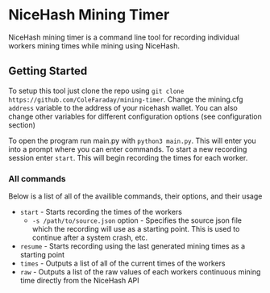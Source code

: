 # NiceHash Mining Timer
NiceHash mining timer is a command line tool for recording individual workers mining times while mining using NiceHash.

## Getting Started
To setup this tool just clone the repo using `git clone https://github.com/ColeFaraday/mining-timer`. Change the mining.cfg `address` variable to the address of your nicehash wallet. You can also change other variables for different configuration options (see configuration section)

To  open the program run main.py with `python3 main.py`. This will enter you into a prompt where you can enter commands. To start a new recording session enter `start`. This will begin recording the times for each worker.

### All commands
Below is a list of all of the availible commands, their options, and their usage

- `start` - Starts recording the times of the workers
    - `-s /path/to/source.json` option - Specifies the source json file which the recording will use as a starting point. This is used to continue after a system crash, etc.
- `resume` - Starts recording using the last generated mining times as a starting point
- `times` - Outputs a list of all of the current times of the workers
- `raw` - Outputs a list of the raw values of each workers continuous mining time directly from the NiceHash API

